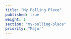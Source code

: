 ```yaml
---
title: "My Polling Place"
published: true
weight: 1
section: "my-polling-place"
priority: "Major"
---
```


